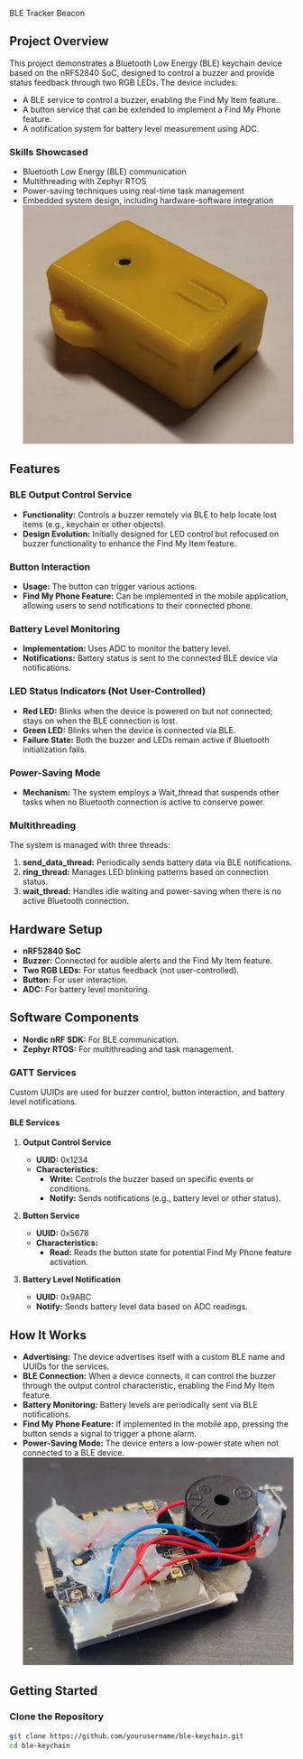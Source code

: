  BLE Tracker Beacon

## Project Overview
This project demonstrates a Bluetooth Low Energy (BLE) keychain device based on the nRF52840 SoC, designed to control a buzzer and provide status feedback through two RGB LEDs. The device includes:

- A BLE service to control a buzzer, enabling the Find My Item feature.
- A button service that can be extended to implement a Find My Phone feature.
- A notification system for battery level measurement using ADC.

### Skills Showcased
- Bluetooth Low Energy (BLE) communication
- Multithreading with Zephyr RTOS
- Power-saving techniques using real-time task management
- Embedded system design, including hardware-software integration
![Sample](https://github.com/Emrecanbl/BLE-Tracker-Beacon/blob/main/IMG_2.jpg?raw=true)
## Features

### BLE Output Control Service
- **Functionality:** Controls a buzzer remotely via BLE to help locate lost items (e.g., keychain or other objects).
- **Design Evolution:** Initially designed for LED control but refocused on buzzer functionality to enhance the Find My Item feature.

### Button Interaction
- **Usage:** The button can trigger various actions.
- **Find My Phone Feature:** Can be implemented in the mobile application, allowing users to send notifications to their connected phone.

### Battery Level Monitoring
- **Implementation:** Uses ADC to monitor the battery level.
- **Notifications:** Battery status is sent to the connected BLE device via notifications.

### LED Status Indicators (Not User-Controlled)
- **Red LED:** Blinks when the device is powered on but not connected; stays on when the BLE connection is lost.
- **Green LED:** Blinks when the device is connected via BLE.
- **Failure State:** Both the buzzer and LEDs remain active if Bluetooth initialization fails.

### Power-Saving Mode
- **Mechanism:** The system employs a Wait_thread that suspends other tasks when no Bluetooth connection is active to conserve power.

### Multithreading
The system is managed with three threads:
1. **send_data_thread:** Periodically sends battery data via BLE notifications.
2. **ring_thread:** Manages LED blinking patterns based on connection status.
3. **wait_thread:** Handles idle waiting and power-saving when there is no active Bluetooth connection.

## Hardware Setup
- **nRF52840 SoC**
- **Buzzer:** Connected for audible alerts and the Find My Item feature.
- **Two RGB LEDs:** For status feedback (not user-controlled).
- **Button:** For user interaction.
- **ADC:** For battery level monitoring.

## Software Components
- **Nordic nRF SDK:** For BLE communication.
- **Zephyr RTOS:** For multithreading and task management.

### GATT Services
Custom UUIDs are used for buzzer control, button interaction, and battery level notifications.

#### BLE Services
1. **Output Control Service**
   - **UUID:** 0x1234
   - **Characteristics:**
     - **Write:** Controls the buzzer based on specific events or conditions.
     - **Notify:** Sends notifications (e.g., battery level or other status).

2. **Button Service**
   - **UUID:** 0x5678
   - **Characteristics:**
     - **Read:** Reads the button state for potential Find My Phone feature activation.

3. **Battery Level Notification**
   - **UUID:** 0x9ABC
   - **Notify:** Sends battery level data based on ADC readings.

## How It Works
- **Advertising:** The device advertises itself with a custom BLE name and UUIDs for the services.
- **BLE Connection:** When a device connects, it can control the buzzer through the output control characteristic, enabling the Find My Item feature.
- **Battery Monitoring:** Battery levels are periodically sent via BLE notifications.
- **Find My Phone Feature:** If implemented in the mobile app, pressing the button sends a signal to trigger a phone alarm.
- **Power-Saving Mode:** The device enters a low-power state when not connected to a BLE device.
![Sample](https://github.com/Emrecanbl/BLE-Tracker-Beacon/blob/main/IMG_1.jpg?raw=true)
## Getting Started

### Clone the Repository
```bash
git clone https://github.com/yourusername/ble-keychain.git
cd ble-keychain
